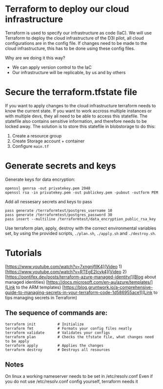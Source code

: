 # Terraform to deploy our cloud infrastructure

Terraform is used to specify our infrastructure as code (IaC). We will use Terraform to deploy the cloud infrastructure of the D3I pilot, all cloud configurations are in the config file. If changes need to be made to the cloud infrastructure, this has to be done using these config files.

Why are we doing it this way?

- We can apply version control to the IaC
- Our infrastructure will be replicable, by us and by others


# Secure the terraform.tfstate file 

If you want to apply changes to the cloud infrastructure terraform needs to know the current state.
If you want to work accross multiple instances or with multiple devs, they all need to be able to access this statefile.
The statefile also contains sensitive information, and therefore needs to be locked away.
The solution is to store this statefile in blobstorage to do this: 

1. Create a resource group 
2. Create Storage account + container
3. Configure `main.tf`

# Generate secrets and keys

Generate keys for data encryption:

```
openssl genrsa -out privatekey.pem 2048
openssl rsa -in privatekey.pem -out publickey.pem -pubout -outform PEM
```

Add all nessesary secrets and keys to pass

```
pass generate /terraformtest/postgres_username 10
pass generate /terraformtest/postgres_password 30
pass insert --multiline /terraformtest/data_encryption_public_rsa_key
```

Use terraform plan, apply, destroy with the correct environmental variables set, by using the provided scripts, `./plan.sh`, `./apply.sh` and `./destroy.sh`.


# Tutorials

[https://www.youtube.com/watch?v=7xngnjfIlK4](Video 1)
[https://www.youtube.com/watch?v=RTEgE2lcyk4](Video 2)
[https://pontifex.dev/posts/terraform-azure-managed-identity/](Blog about managed identities)
[https://docs.microsoft.com/en-au/azure/templates/](Link to the ARM templates)
[https://blog.gruntwork.io/a-comprehensive-guide-to-managing-secrets-in-your-terraform-code-1d586955ace1](Link to tips managing secrets in Terraform)


## The sequence of commands are:

```
terraform init          # Initialize
terraform fmt           # Formats your config files neatly
terraform validate      # Validates your configs
terraform plan          # Checks the tfstate file, what changes need to be apply
terraform apply         # Applies the changes
terraform destroy       # Destroys all resources
```

## Notes
On linux a working nameserver needs to be set in /etc/resolv.conf
Even if you do not use /etc/resolv.conf config yourself, terraform needs it


